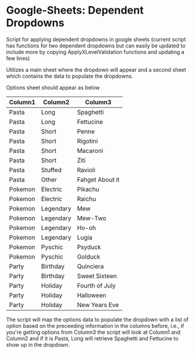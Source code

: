 # Google-Sheets: Dependent Dropdowns
Script for applying dependent dropdowns in google sheets (current script has functions for two dependent dropdowns but can easily be updated to include more by copying ApplyXLevelValidation functions and updating a few lines)

Utilizes a main sheet where the dropdown will appear and a second sheet which contains the data to populate the dropdowns.

Options sheet should appear as below

|Column1	   |  Column2		|   Column3 |
|------------|------------|-----------|
|Pasta      |     Long		|Spaghetti|
|Pasta      |     Long   |Fettucine|
|Pasta	     |     Short  |Penne|
|Pasta	     |     Short  |Rigotini|
|Pasta   	 |     Short  |Macaroni|
|Pasta      |   	Short   |Ziti|
|Pasta      |   	Stuffed		|Ravioli|
|Pasta		   |     Other    |Fahget About it|
|Pokemon    |    Electric	|Pikachu|
|Pokemon    |    Electric	|Raichu|
|Pokemon    |    Legendary |Mew|
|Pokemon    |    Legendary	|Mew-Two|
|Pokemon    |    Legendary	|Ho-oh|
|Pokemon    |    Legendary	|Lugia|
|Pokemon    |    Pyschic   |Psyduck|
|Pokemon    |    Pyschic		|Golduck|
|Party      |    Birthday	|Quinciera|
|Party	     |    Birthday	|Sweet Sixteen|
|Party	     |    Holiday		|Fourth of July|
|Party	     |    Holiday		|Halloween|
|Party	     |    Holiday		|New Years Eve|

The script will map the options data to populate the dropdown with a list of option based on the preceeding information in the columns before, i.e., if you're getting options from Column3 the script will look at Column1 and Column2 and if it is Pasta, Long will retrieve Spaghetti and Fettucine to show up in the dropdown.

